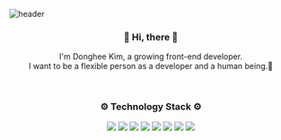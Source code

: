 ![header](https://capsule-render.vercel.app/api?type=waving&color=a3dbec&height=300&section=header&text={%20dev%20:%20Donghee%20}&fontSize=90&fontColor=242626)
<h3 align="center"> 👋 Hi, there 👋 </h3>
<p align="center">
I'm Donghee Kim, a growing front-end developer.<br>
I want to be a flexible person as a developer and a human being.🌊
</p>
<br />
<h3 align="center"> ⚙ Technology Stack ⚙ </h3>

<p align="center">
<img src="https://img.shields.io/badge/HTML5-red?style=flat-square&logo=HTML5&logoColor=white" style="inline-block"/>
<img src="https://img.shields.io/badge/CSS3-blue?style=flat-square&logo=CSS3&logoColor=white" style="inline-block"/>
<img src="https://img.shields.io/badge/JAVASCRIPT-yellow?style=flat-square&logo=Javascript&logoColor=white" style="inline-block"/>
<img src="https://img.shields.io/badge/REACT-blue?style=flat-square&logo=React&logoColor=white"/>
<img src="https://img.shields.io/badge/Sass-pink?style=flat-square&logo=Sass&logoColor=white"/>
<img src="https://img.shields.io/badge/styled--components-pink?style=flat-square&logo=styled-components&logoColor=white"/>
<img src="https://img.shields.io/badge/Git-black?style=flat-square&logo=Git&logoColor=white"/> 
<img src="https://img.shields.io/badge/AWS-orange?style=flat-square&logo=Amazon AWS&logoColor=white"/> 
</p>
<br />
